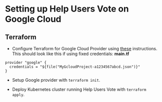 # Setting up Help Users Vote on Google Cloud

## Terraform

- Configure Terraform for Google Cloud Provider using [these](https://www.terraform.io/docs/providers/google/index.html) instructions. This should look like this if using fixed credentials:
**main.tf**
```hcl
provider "google" {
  credentials = "${file("MyGcloudProject-a1234567abcd.json")}"
}
```

- Setup Google provider with `terraform init`.

- Deploy Kubernetes cluster running Help Users Vote with `terraform apply`.
